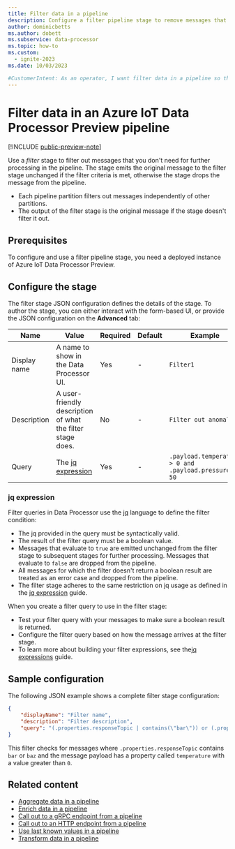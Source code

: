 ```yaml
---
title: Filter data in a pipeline
description: Configure a filter pipeline stage to remove messages that aren't needed for further processing and to avoid sending unnecessary data to cloud services using Azure IoT Data Processor Preview.
author: dominicbetts
ms.author: dobett
ms.subservice: data-processor
ms.topic: how-to
ms.custom:
  - ignite-2023
ms.date: 10/03/2023

#CustomerIntent: As an operator, I want filter data in a pipeline so that I can remove messages that I don't need from the data processing pipeline.
---
```


# Filter data in an Azure IoT Data Processor Preview pipeline

[!INCLUDE [public-preview-note](../includes/public-preview-note.md)]

Use a _filter_ stage to filter out messages that you don't need for further processing in the pipeline. The stage emits the original message to the filter stage unchanged if the filter criteria is met, otherwise the stage drops the message from the pipeline.

- Each pipeline partition filters out messages independently of other partitions.
- The output of the filter stage is the original message if the stage doesn't filter it out.

## Prerequisites

To configure and use a filter pipeline stage, you need a deployed instance of Azure IoT Data Processor Preview.

## Configure the stage

The filter stage JSON configuration defines the details of the stage. To author the stage, you can either interact with the form-based UI, or provide the JSON configuration on the **Advanced** tab:

| Name | Value | Required | Default | Example |
| --- | --- | --- | --- | --- |
| Display name  | A name to show in the Data Processor UI.  | Yes | -  | `Filter1` |
| Description | A user-friendly description of what the filter stage does.  | No | -  | `Filter out anomalies` |
| Query | The [jq expression](#jq-expression)  | Yes | - | `.payload.temperature > 0 and .payload.pressure < 50` |

### jq expression

Filter queries in Data Processor use the [jq](concept-jq.md) language to define the filter condition:

- The jq provided in the query must be syntactically valid.
- The result of the filter query must be a boolean value.
- Messages that evaluate to `true` are emitted unchanged from the filter stage to subsequent stages for further processing. Messages that evaluate to `false` are dropped from the pipeline.
- All messages for which the filter doesn't return a boolean result are treated as an error case and dropped from the pipeline.
- The filter stage adheres to the same restriction on jq usage as defined in the [jq expression](concept-jq-expression.md) guide.

When you create a filter query to use in the filter stage:

- Test your filter query with your messages to make sure a boolean result is returned.
- Configure the filter query based on how the message arrives at the filter stage.  
- To learn more about building your filter expressions, see the[jq expressions](concept-jq-expression.md) guide.

## Sample configuration

The following JSON example shows a complete filter stage configuration:

```json
{ 
    "displayName": "Filter name", 
    "description": "Filter description", 
    "query": "(.properties.responseTopic | contains(\"bar\")) or (.properties.responseTopic | contains(\"baz\")) and (.payload | has(\"temperature\")) and (.payload.temperature > 0)"
}
```

This filter checks for messages where `.properties.responseTopic` contains `bar` or `baz` and the message payload has a property called `temperature` with a value greater than `0`.

## Related content

- [Aggregate data in a pipeline](howto-configure-aggregate-stage.md)
- [Enrich data in a pipeline](howto-configure-enrich-stage.md)
- [Call out to a gRPC endpoint from a pipeline](howto-configure-grpc-callout-stage.md)
- [Call out to an HTTP endpoint from a pipeline](howto-configure-http-callout-stage.md)
- [Use last known values in a pipeline](howto-configure-lkv-stage.md)
- [Transform data in a pipeline](howto-configure-transform-stage.md)
